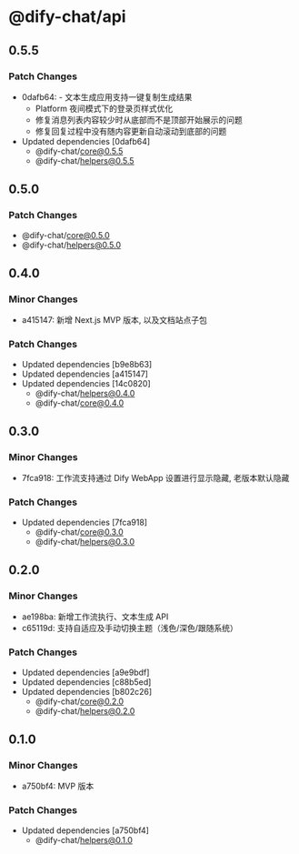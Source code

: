 # @dify-chat/api

## 0.5.5

### Patch Changes

- 0dafb64: - 文本生成应用支持一键复制生成结果
  - Platform 夜间模式下的登录页样式优化
  - 修复消息列表内容较少时从底部而不是顶部开始展示的问题
  - 修复回复过程中没有随内容更新自动滚动到底部的问题
- Updated dependencies [0dafb64]
  - @dify-chat/core@0.5.5
  - @dify-chat/helpers@0.5.5

## 0.5.0

### Patch Changes

- @dify-chat/core@0.5.0
- @dify-chat/helpers@0.5.0

## 0.4.0

### Minor Changes

- a415147: 新增 Next.js MVP 版本, 以及文档站点子包

### Patch Changes

- Updated dependencies [b9e8b63]
- Updated dependencies [a415147]
- Updated dependencies [14c0820]
  - @dify-chat/helpers@0.4.0
  - @dify-chat/core@0.4.0

## 0.3.0

### Minor Changes

- 7fca918: 工作流支持通过 Dify WebApp 设置进行显示隐藏, 老版本默认隐藏

### Patch Changes

- Updated dependencies [7fca918]
  - @dify-chat/core@0.3.0
  - @dify-chat/helpers@0.3.0

## 0.2.0

### Minor Changes

- ae198ba: 新增工作流执行、文本生成 API
- c65119d: 支持自适应及手动切换主题（浅色/深色/跟随系统）

### Patch Changes

- Updated dependencies [a9e9bdf]
- Updated dependencies [c88b5ed]
- Updated dependencies [b802c26]
  - @dify-chat/core@0.2.0
  - @dify-chat/helpers@0.2.0

## 0.1.0

### Minor Changes

- a750bf4: MVP 版本

### Patch Changes

- Updated dependencies [a750bf4]
  - @dify-chat/helpers@0.1.0
